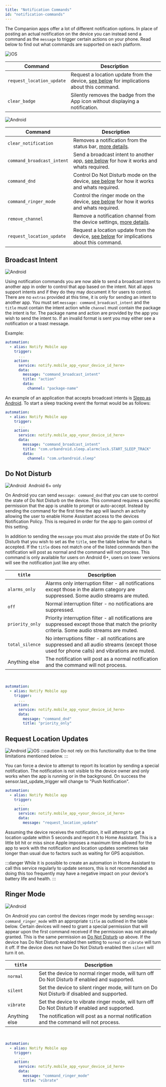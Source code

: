 ```yaml
---
title: "Notification Commands"
id: "notification-commands"
---
```


The Companion apps offer a lot of different notification options. In place of posting an actual notification on the device you can instead send a command as the `message` to trigger certain actions on your phone. Read below to find out what commands are supported on each platform.

![iOS](/assets/iOS.svg)

| Command | Description |
| ------- | ----------- |
| `request_location_update` | Request a location update from the device, [see below](#request-location-updates) for implications about this command. |
| `clear_badge` | Silently removes the badge from the App icon without displaying a notification. |

![Android](/assets/android.svg)

| Command | Description |
| ------- | ----------- |
| `clear_notification` | Removes a notification from the status bar, [more details](basic.md#replacing-notifications). |
| `command_broadcast_intent` | Send a broadcast intent to another app, [see below](#broadcast-intent) for how it works and whats required. |
| `command_dnd` | Control Do Not Disturb mode on the device, [see below](#do-not-disturb) for how it works and whats required. |
| `command_ringer_mode` | Control the ringer mode on the device, [see below](#ringer-mode) for how it works and whats required. |
| `remove_channel` | Remove a notification channel from the device settings, [more details](basic.md#removing-a-channel). |
| `request_location_update` | Request a location update from the device, [see below](#request-location-updates) for implications about this command. |


## Broadcast Intent

![Android](/assets/android.svg)

Using notification commands you are now able to send a broadcast intent to another app in order to control that app based on the intent. Not all apps support intents and if they do they may document it for users to control. There are no `extras` provided at this time, it is only for sending an intent to another app. You must set `message: command_broadcast_intent` and the `title` must contain the intent action while `channel` must contain the package the intent is for. The package name and action are provided by the app you wish to send the intent to. If an invalid format is sent you may either see a notification or a toast message.

Example:

```yaml
automation:
  - alias: Notify Mobile app
    trigger:
      ...
    action:
      service: notify.mobile_app_<your_device_id_here>
      data:
        message: "command_broadcast_intent"
        title: "action"
        data:
          channel: "package-name"
```

An example of an application that accepts broadcast intents is [Sleep as Android](https://docs.sleep.urbandroid.org/devs/intent_api.html#action-intents-to-control-sleep). To start a sleep tracking event the format would be as follows:

```yaml
automation:
  - alias: Notify Mobile app
    trigger:
      ...
    action:
      service: notify.mobile_app_<your_device_id_here>
      data:
        message: "command_broadcast_intent"
        title: "com.urbandroid.sleep.alarmclock.START_SLEEP_TRACK"
        data:
          channel: "com.urbandroid.sleep"
```


## Do Not Disturb

![Android](/assets/android.svg) &nbsp;Android 6+ only

On Android you can send `message: command_dnd` that you can use to control the state of Do Not Disturb on the device. This command requires a specific permission that the app is unable to prompt or auto-accept. Instead by sending the command for the first time the app will launch an activity allowing the user to enable Home Assistant access to the devices Notification Policy. This is required in order for the app to gain control of this setting.

In addition to sending the `message` you must also provide the state of Do Not Disturb that you wish to set as the `title`, see the table below for what is accepted. If the `title` does not match one of the listed commands then the notification will post as normal and the command will not process. This command is only available for users on Android 6+, users on lower versions will see the notification just like any other.
<br />


| `title` | Description |
| ------- | ----------- |
| `alarms_only` | Alarms only interruption filter - all notifications except those in the alarm category are suppressed. Some audio streams are muted. |
| `off` | Normal interruption filter - no notifications are suppressed. |
| `priority_only` | Priority interruption filter - all notifications are suppressed except those that match the priority criteria. Some audio streams are muted. |
| `total_silence` | No interruptions filter - all notifications are suppressed and all audio streams (except those used for phone calls) and vibrations are muted. |
| Anything else | The notification will post as a normal notification and the command will not process. |
<br />

```yaml
automation:
  - alias: Notify Mobile app
    trigger:
      ...
    action:
      service: notify.mobile_app_<your_device_id_here>
      data:
        message: "command_dnd"
        title: "priority_only"
```

## Request Location Updates

![Android](/assets/android.svg) ![iOS](/assets/iOS.svg)
:::caution
Do not rely on this functionality due to the time limitations mentioned below.
:::

You can force a device to attempt to report its location by sending a special notification. The notification is not visible to the device owner and only works when the app is running or in the background. On success the sensor.last_update_trigger will change to "Push Notification".

```yaml
automation:
  - alias: Notify Mobile app
    trigger:
      ...
    action:
      service: notify.mobile_app_<your_device_id_here>
      data:
        message: "request_location_update"
```

Assuming the device receives the notification, it will attempt to get a location update within 5 seconds and report it to Home Assistant. This is a little bit hit or miss since Apple imposes a maximum time allowed for the app to work with the notification and location updates sometimes take longer than usual due to factors such as waiting for GPS acquisition.

:::danger
While it is possible to create an automation in Home Assistant to call this service regularly to update sensors, this is not recommended as doing this too frequently may have a negative impact on your device's battery life and health.
:::


## Ringer Mode

![Android](/assets/android.svg)<br />

On Android you can control the devices ringer mode by sending `message: command_ringer_mode` with an appropriate `title` as outlined in the table below. Certain devices will need to grant a special permission that will appear upon the first command received if the permission was not already granted. This is the same permission as [Do Not Disturb](#do-not-disturb) up above. If the device has Do Not Disturb enabled then setting to `normal` or `vibrate` will turn it off. If the device does not have Do Not Disturb enabled then `silent` will turn it on.<br />

| `title` | Description |
| ------- | ----------- |
| `normal` | Set the device to normal ringer mode, will turn off Do Not Disturb if enabled and supported. |
| `silent` | Set the device to silent ringer mode, will turn on Do Not Disturb if disabled and supported. |
| `vibrate` | Set the device to vibrate ringer mode, will turn off Do Not Disturb if enabled and supported. |
| Anything else | The notification will post as a normal notification and the command will not process. |
<br />

```yaml
automation:
  - alias: Notify Mobile app
    trigger:
      ...
    action:
      service: notify.mobile_app_<your_device_id_here>
      data:
        message: "command_ringer_mode"
        title: "vibrate"
```
